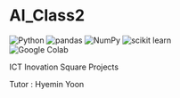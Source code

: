 # AI_Class2
<img alt="Python" src ="https://img.shields.io/badge/Python-3776AB.svg?&style=for-the-badge&logo=Python&logoColor=white"/>  <img alt="pandas" src ="https://img.shields.io/badge/pandas-150458.svg?&style=for-the-badge&logo=pandas&logoColor=white"/>  <img alt="NumPy" src ="https://img.shields.io/badge/NumPy-013243.svg?&style=for-the-badge&logo=NumPy&logoColor=white"/>  <img alt="scikit learn" src ="https://img.shields.io/badge/scikit learn-F7931E.svg?&style=for-the-badge&logo=scikit learn&logoColor=white"/>\
<img alt="Google Colab" src ="https://img.shields.io/badge/Google Colab-F9AB00.svg?&style=for-the-badge&logo=Google Colab&logoColor=white"/>

ICT Inovation Square Projects

Tutor : Hyemin Yoon
